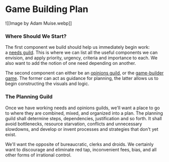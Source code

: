 # Game Building Plan

![[Image by Adam Muise.webp]]

### Where Should We Start?

The first component we build should help us immediately begin work: a [needs guild](https://wiki.game.civilization2.org/needs). This is where we can list all the useful components we can envision, and apply priority, urgency, criteria and importance to each. We also want to add the notion of one need depending on another.

The second component can either be an [opinions guild](https://wiki.game.civilization2.org/opinions), or the [game-builder game](https://wiki.game.civilization2.org/build). The former can act as guidance for planning, the latter allows us to begin constructing the visuals and logic.

### The Planning Guild

Once we have working needs and opinions guilds, we'll want a place to go to where they are combined, mixed, and organized into a plan. The planning guild shall determine steps, dependencies, justification and so forth. It shall avoid bottlenecks, resource starvation, conflicts and unnecessary slowdowns, and develop or invent processes and strategies that don't yet exist.

We'll want the opposite of bureaucratic, clerks and droids. We certainly want to discourage and eliminate red tap, inconvenient fees, bias, and all other forms of irrational control.